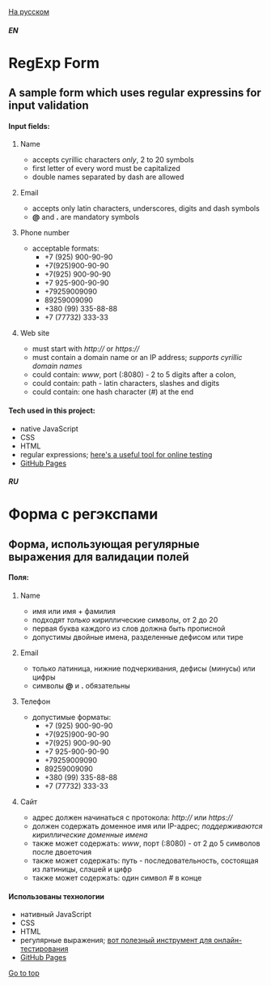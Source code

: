 [На русском](#ru)

#### *EN*

# RegExp Form
## A sample form which uses regular expressins for input validation

#### Input fields:

1. Name
   + accepts cyrillic characters *only*, 2 to 20 symbols
   + first letter of every word must be capitalized
   + double names separated by dash are allowed

2. Email
   + accepts only latin characters, underscores, digits and dash symbols
   + **@** and **.** are mandatory symbols

3. Phone number
   - acceptable formats:
     + +7 (925) 900-90-90
     + +7(925)900-90-90
     + +7(925) 900-90-90
     + +7 925-900-90-90
     + +79259009090
     + 89259009090
     * +380 (99) 335-88-88
     * +7 (77732) 333-33

4. Web site
   * must start with *http://* or *https://*
   * must contain a domain name or an IP address; *supports cyrillic domain names*
   * could contain: *www*, port (:8080) - 2 to 5 digits after a colon,
   * could contain: path - latin characters, slashes and digits
   * could contain: one hash character (*#*) at the end

#### Tech used in this project: 
+ native JavaScript
+ CSS
+ HTML
+ regular expressions; [here's a useful tool for online testing](https://regex101.com/)
+ [GitHub Pages](https://pages.github.com/)

#### *RU*

# Форма с регэкспами
## Форма, использующая регулярные выражения для валидации полей

#### Поля:

1. Name
   + имя или имя + фамилия
   + подходят *только* кириллические символы, от 2 до 20
   + первая буква каждого из слов должна быть прописной
   + допустимы двойные имена, разделенные дефисом или тире

2. Email
   + только латиница, нижние подчеркивания, дефисы (минусы) или цифры
   + символы **@** и **.** обязательны

3. Телефон
   - допустимые форматы:
     + +7 (925) 900-90-90
     + +7(925)900-90-90
     + +7(925) 900-90-90
     + +7 925-900-90-90
     + +79259009090
     + 89259009090
     * +380 (99) 335-88-88
     * +7 (77732) 333-33

4. Сайт
   * адрес должен начинаться с протокола: *http://* или *https://*
   * должен содержать доменное имя или IP-адрес; *поддерживаются кириллические доменные имена*
   * также может содержать: *www*, порт (:8080) - от 2 до 5 символов после двоеточия
   * также может содержать: путь - последовательность, состоящая из латиницы, слэшей и цифр
   * также может содержать: один символ *#* в конце

#### Использованы технологии 
+ нативный JavaScript
+ CSS
+ HTML
+ регулярные выражения; [вот полезный инструмент для онлайн-тестирования](https://regex101.com/)
+ [GitHub Pages](https://pages.github.com/)

[Go to top](#en)
